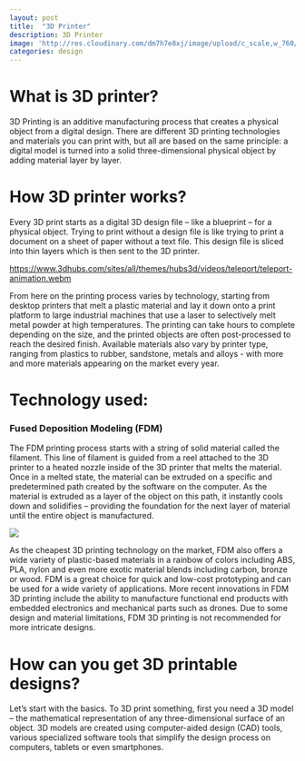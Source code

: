 ```yaml
---
layout: post
title:  "3D Printer"
description: 3D Printer 
image: 'http://res.cloudinary.com/dm7h7e8xj/image/upload/c_scale,w_760/v1504807239/morpheus_xdzgg1.jpg'
categories: design
---
```




# What is 3D printer?
3D Printing is an additive manufacturing process that creates a physical object from a digital design. There are different 3D printing technologies and materials you can print with, but all are based on the same principle: a digital model is turned into a solid three-dimensional physical object by adding material layer by layer.

# How 3D printer works?
Every 3D print starts as a digital 3D design file – like a blueprint – for a physical object. Trying to print without a design file is like trying to print a document on a sheet of paper without a text file. This design file is sliced into thin layers which is then sent to the 3D printer.

https://www.3dhubs.com/sites/all/themes/hubs3d/videos/teleport/teleport-animation.webm

From here on the printing process varies by technology, starting from desktop printers that melt a plastic material and lay it down onto a print platform to large industrial machines that use a laser to selectively melt metal powder at high temperatures. The printing can take hours to complete depending on the size, and the printed objects are often post-processed to reach the desired finish.
Available materials also vary by printer type, ranging from plastics to rubber, sandstone, metals and alloys - with more and more materials appearing on the market every year.


# Technology used:
### Fused Deposition Modeling (FDM)
The FDM printing process starts with a string of solid material called the filament. This line of filament is guided from a reel attached to the 3D printer to a heated nozzle inside of the 3D printer that melts the material. Once in a melted state, the material can be extruded on a specific and predetermined path created by the software on the computer. As the material is extruded as a layer of the object on this path, it instantly cools down and solidifies – providing the foundation for the next layer of material until the entire object is manufactured.

![]({{site.baseurl}}/images/design/2/01.jpg)


As the cheapest 3D printing technology on the market, FDM also offers a wide variety of plastic-based materials in a rainbow of colors including ABS, PLA, nylon and even more exotic material blends including carbon, bronze or wood.
FDM is a great choice for quick and low-cost prototyping and can be used for a wide variety of applications. More recent innovations in FDM 3D printing include the ability to manufacture functional end products with embedded electronics and mechanical parts such as drones. Due to some design and material limitations, FDM 3D printing is not recommended for more intricate designs.

# How can you get 3D printable designs?
Let’s start with the basics. To 3D print something, first you need a 3D model – the mathematical representation of any three-dimensional surface of an object. 3D models are created using computer-aided design (CAD) tools, various specialized software tools that simplify the design process on computers, tablets or even smartphones.


